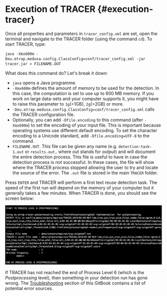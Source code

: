# Execution of TRACER {#execution-tracer}

Once all properties and parameters in `tracer_config.xml` are set, open the terminal and navigate to the TRACER folder \(using the command `cd`\). To start TRACER, type:

```
java -Xmx600m -Deu.etrap.medusa.config.ClassConfig=conf/tracer_config.xml -jar tracer.jar > FILENAME.OUT
```

What does this command do? Let's break it down:

* `java` opens a Java programme.
* `-Xmx600m` defines the amount of memory to be used for the detection. In this case, the computation is set to use up to 600 MB memory. If you work on large data-sets and your computer supports it, you might have to raise this parameter to `1g`\(=1GB\), `2g`\(=2GB\) or more.
* `-Deu.etrap.medusa.config.ClassConfig=conf/tracer_config.xml` calls the TRACER configuration file.
* Optionally, you can add `-Dfile.encoding` to this command \(after `-Xmx600m`\) to set the encoding of your input file. This is important because operating systems use different default encoding. To set the character encoding to a Unicode standard, add `-Dfile.encoding=UTF-8` to the command.
* `FILENAME.OUT`. This file can be given any name \(e.g. `detection-task-1.out` or `results.out,` where out stands for _output_\) and will document the entire detection process. This file is useful to have in case the detection process is not successful. In these cases, the file will show where the TRACER process stopped allowing the user to try and locate the source of the error. The `.out` file is stored in the main `TRACER` folder.

Press `ENTER` and TRACER will perform a first text reuse detection task. The speed of the first run will depend on the memory of your computer but it generally takes a few minutes. When TRACER is done, you should see the screen below:

![](/assets/first-run.png)

If TRACER has not reached the end of Process Level 6 \(which is the _Postprocessing_ level\), then something in your detection run has gone wrong. The [Troubleshooting](/troubleshooting.md) section of this GitBook contains a list of potential error sources.

